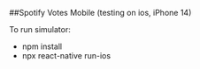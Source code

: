 ##Spotify Votes Mobile (testing on ios, iPhone 14)

To run simulator:
- npm install
- npx react-native run-ios

